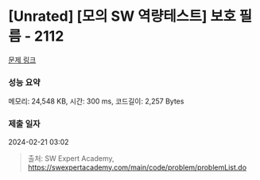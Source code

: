 # [Unrated] [모의 SW 역량테스트] 보호 필름 - 2112 

[문제 링크](https://swexpertacademy.com/main/code/problem/problemDetail.do?contestProbId=AV5V1SYKAaUDFAWu) 

### 성능 요약

메모리: 24,548 KB, 시간: 300 ms, 코드길이: 2,257 Bytes

### 제출 일자

2024-02-21 03:02



> 출처: SW Expert Academy, https://swexpertacademy.com/main/code/problem/problemList.do